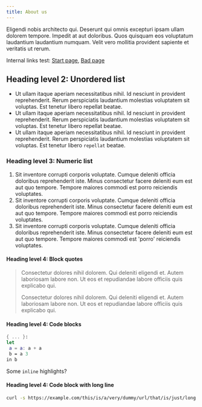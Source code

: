 ```yaml
---
title: About us
---
```

Eligendi nobis architecto qui. Deserunt qui omnis excepturi ipsam
ullam dolorem tempore. Impedit at aut doloribus. Quos quisquam eos
voluptatum laudantium laudantium numquam. Velit vero mollitia
provident sapiente et veritatis ut rerum.

Internal links test: [Start page](/en), [Bad page](/en/foobar)

## Heading level 2: Unordered list
- Ut ullam itaque aperiam necessitatibus nihil. Id nesciunt in
  provident reprehenderit. Rerum perspiciatis laudantium molestias
  voluptatem sit voluptas. Est tenetur libero repellat beatae.
- Ut ullam itaque aperiam necessitatibus nihil. Id nesciunt in
  provident reprehenderit. Rerum perspiciatis laudantium molestias
  voluptatem sit voluptas. Est tenetur libero repellat beatae.
- Ut ullam itaque aperiam necessitatibus nihil. Id nesciunt in
  provident reprehenderit. Rerum perspiciatis laudantium molestias
  voluptatem sit voluptas. Est tenetur libero `repellat` beatae.

### Heading level 3: Numeric list
1. Sit inventore corrupti corporis voluptate. Cumque deleniti officia
   doloribus reprehenderit iste. Minus consectetur facere deleniti eum
   est aut quo tempore. Tempore maiores commodi est porro reiciendis
   voluptates.
2. Sit inventore corrupti corporis voluptate. Cumque deleniti officia
   doloribus reprehenderit iste. Minus consectetur facere deleniti eum
   est aut quo tempore. Tempore maiores commodi est porro reiciendis
   voluptates.
3. Sit inventore corrupti corporis voluptate. Cumque deleniti officia
   doloribus reprehenderit iste. Minus consectetur facere deleniti eum
   est aut quo tempore. Tempore maiores commodi est 'porro' reiciendis
   voluptates.

#### Heading level 4: Block quotes
> Consectetur dolores nihil dolorem. Qui deleniti eligendi et. Autem
> laboriosam labore non. Ut eos et repudiandae labore officiis quis
> explicabo qui.
>
> Consectetur dolores nihil dolorem. Qui deleniti eligendi et. Autem
> laboriosam labore non. Ut eos et repudiandae labore officiis quis
> explicabo qui.

#### Heading level 4: Code blocks
```nix
{ ... }:
let
 a = a: a + a
 b = a 3
in b
```

Some `inline` highlights?

#### Heading level 4: Code block with long line

```sh
curl -s https://example.com/this/is/a/very/dummy/url/that/is/just/long
```
